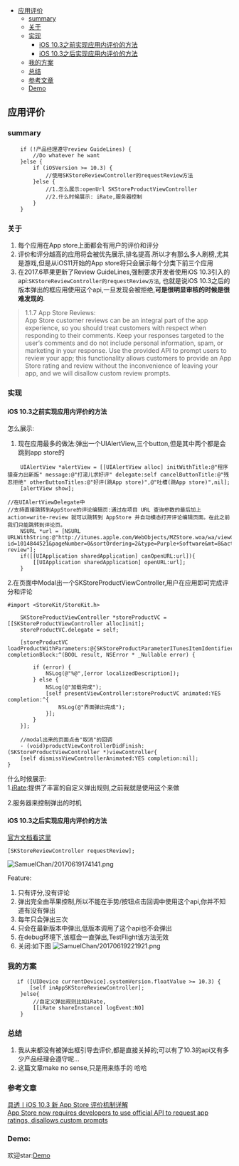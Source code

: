 - [应用评价](#%E5%BA%94%E7%94%A8%E8%AF%84%E4%BB%B7)
  - [summary](#summary)
  - [关于](#%E5%85%B3%E4%BA%8E)
  - [实现](#%E5%AE%9E%E7%8E%B0)
    - [iOS 10.3之前实现应用内评价的方法](#ios-103%E4%B9%8B%E5%89%8D%E5%AE%9E%E7%8E%B0%E5%BA%94%E7%94%A8%E5%86%85%E8%AF%84%E4%BB%B7%E7%9A%84%E6%96%B9%E6%B3%95)
    - [iOS 10.3之后实现应用内评价的方法](#ios-103%E4%B9%8B%E5%90%8E%E5%AE%9E%E7%8E%B0%E5%BA%94%E7%94%A8%E5%86%85%E8%AF%84%E4%BB%B7%E7%9A%84%E6%96%B9%E6%B3%95)
  - [我的方案](#%E6%88%91%E7%9A%84%E6%96%B9%E6%A1%88)
  - [总结](#%E6%80%BB%E7%BB%93)
  - [参考文章](#%E5%8F%82%E8%80%83%E6%96%87%E7%AB%A0)
  - [Demo](#demo)

## 应用评价
### summary
```
    if (!产品经理遵守review GuideLines) {
        //Do whatever he want
    }else {
        if (iOSVersion >= 10.3) {
            //使用SKStoreReviewController的requestReview方法
        }else {
            //1.怎么展示:openUrl SKStoreProductViewController
            //2.什么时候展示: iRate,服务器控制
        }
    }
```
### 关于
1. 每个应用在App store上面都会有用户的评价和评分  
2. 评价和评分越高的应用将会被优先展示,排名提高.所以才有那么多人刷榜,尤其是游戏,但是从iOS11开始的App store将只会展示每个分类下前三个应用  
3. 在2017.6苹果更新了Review GuideLines,强制要求开发者使用iOS 10.3引入的api:`SKStoreReviewController的requestReview方法`, 也就是说iOS 10.3之后的版本弹出的框应用使用这个api,一旦发现会被拒绝,**可是很明显审核的时候是很难发现的**.

> 1.1.7 App Store Reviews:  
  App Store customer reviews can be an integral part of the app experience, so you should treat customers with respect when responding to their comments. Keep your responses targeted to the user’s comments and do not include personal information, spam, or marketing in your response.
Use the provided API to prompt users to review your app; this functionality allows customers to provide an App Store rating and review without the inconvenience of leaving your app, and we will disallow custom review prompts.

### 实现
#### iOS 10.3之前实现应用内评价的方法
怎么展示:  
1. 现在应用最多的做法:弹出一个UIAlertView,三个button,但是其中两个都是会跳到app store的  

```
	UIAlertView *alertView = [[UIAlertView alloc] initWithTitle:@"程序猿奋力出新版" message:@"打滚儿求好评" delegate:self cancelButtonTitle:@"残忍拒绝" otherButtonTitles:@"好评(跳App store)",@"吐槽(跳App store)",nil];
	[alertView show];

//在UIAlertViewDelegate中
//支持直接跳转到AppStore的评论编辑页:通过在项目 URL 查询参数的最后加上 action=write-review 就可以跳转到 AppStore 并自动模态打开评论编辑页面。在此之前我们只能跳转到评论页。
	NSURL *url = [NSURL URLWithString:@"http://itunes.apple.com/WebObjects/MZStore.woa/wa/viewContentsUserReviews?id=1014844521&pageNumber=0&sortOrdering=2&type=Purple+Software&mt=8&action=write-review"];
	if([[UIApplication sharedApplication] canOpenURL:url]){
        [[UIApplication sharedApplication] openURL:url];
    }
```
2.在页面中Modal出一个SKStoreProductViewController,用户在应用即可完成评分和评论  

```
#import <StoreKit/StoreKit.h>

    SKStoreProductViewController *storeProductVC = [[SKStoreProductViewController alloc]init];
    storeProductVC.delegate = self;
    
    [storeProductVC loadProductWithParameters:@{SKStoreProductParameterITunesItemIdentifier:@"1014844521"} completionBlock:^(BOOL result, NSError * _Nullable error) {
        
        if (error) {
            NSLog(@"%@",[error localizedDescription]);
        } else {
            NSLog(@"加载完成");
            [self presentViewController:storeProductVC animated:YES completion:^{
                NSLog(@"界面弹出完成");
            }];
        }
    }];
    
    //modal出来的页面点击"取消"的回调
	- (void)productViewControllerDidFinish:(SKStoreProductViewController *)viewController{
    [self dismissViewControllerAnimated:YES completion:nil];
}

```

什么时候展示:  
1.[iRate](https://github.com/nicklockwood/iRate):提供了丰富的自定义弹出规则,之前我就是使用这个来做

2.服务器来控制弹出的时机

#### iOS 10.3之后实现应用内评价的方法
[官方文档看这里](https://developer.apple.com/app-store/ratings-and-reviews/)  

```
[SKStoreReviewController requestReview];
```
![SamuelChan/20170619174141.png](https://samuel-image-hosting.oss-cn-shenzhen.aliyuncs.com/SamuelChan/20170619174141.png?imageView2/2/w/480/h/360/q/99|imageslim)

Feature:  
1. 只有评分,没有评论  
2. 弹出完全由苹果控制,所以不能在手势/按钮点击回调中使用这个api,你并不知道有没有弹出  
3. 每年只会弹出三次  
4. 只会在最新版本中弹出,低版本调用了这个api也不会弹出  
5. 在debug环境下,该框会一直弹出,TestFlight该方法无效
6. 关闭:如下图
![SamuelChan/20170619221921.png](https://samuel-image-hosting.oss-cn-shenzhen.aliyuncs.com/SamuelChan/20170619221921.png?imageView2/2/w/360/h/200/q/99|imageslim)

### 我的方案
```
   if ([UIDevice currentDevice].systemVersion.floatValue >= 10.3) {
       [self inAppSKStoreReviewController];   
    }else{
		//自定义弹出规则比如iRate,
		[[iRate shareInstance] logEvent:NO]
    }
```
### 总结
1. 我从来都没有被弹出框引导去评价,都是直接关掉的;可以有了10.3的api又有多少产品经理会遵守呢...
2. 这篇文章make no sense,只是用来练手的 哈哈

### 参考文章
[具透丨iOS 10.3 新 App Store 评价机制详解](https://sspai.com/post/38673)  
[App Store now requires developers to use official API to request app ratings, disallows custom prompts](https://9to5mac.com/2017/06/09/app-rating-custom-prompts-app-store-banned/)

### Demo:
欢迎star:[Demo](https://github.com/SenorSamuel/blog/tree/master/Blog相关Demo/应用评价)




